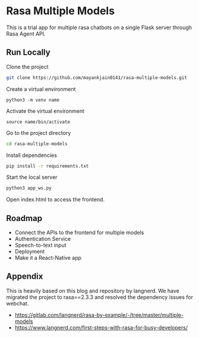
# Rasa Multiple Models

This is a trial app for multiple rasa chatbots on a single Flask server through Rasa Agent API.


## Run Locally

Clone the project

```bash
git clone https://github.com/mayankjain0141/rasa-multiple-models.git
```

Create a virtual environment
```
python3 -m venv name
```
Activate the virtual environment
```
source name/bin/activate
```
Go to the project directory

```bash
cd rasa-multiple-models
```
Install dependencies

```bash
pip install -r requirements.txt
```

Start the local server 

```bash
python3 app_ws.py
```
Open index.html to access the frontend.

## Roadmap

- Connect the APIs to the frontend for multiple models
- Authentication Service
- Speech-to-text input
- Deployment
- Make it a React-Native app


  
## Appendix

This is heavily based on this blog and repository by langnerd.
We have migrated the project to rasa==2.3.3 and resolved the dependency issues for webchat.

* https://gitlab.com/langnerd/rasa-by-example/-/tree/master/multiple-models 
* https://www.langnerd.com/first-steps-with-rasa-for-busy-developers/



